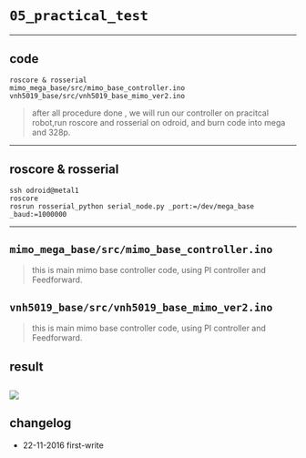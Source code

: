 # `05_practical_test`

----
## code
    roscore & rosserial
    mimo_mega_base/src/mimo_base_controller.ino
    vnh5019_base/src/vnh5019_base_mimo_ver2.ino

> after all procedure done , we will run our controller on pracitcal robot,run roscore and rosserial on odroid, and burn code into mega and 328p.

----
## roscore & rosserial
    ssh odroid@metal1
    roscore
    rosrun rosserial_python serial_node.py _port:=/dev/mega_base _baud:=1000000    

----
## `mimo_mega_base/src/mimo_base_controller.ino`
>this is main mimo base controller code, using PI controller and Feedforward.

## `vnh5019_base/src/vnh5019_base_mimo_ver2.ino`
>this is main mimo base controller code, using PI controller and Feedforward.

## result
![](https://docs.google.com/document/d/1--L6bD2Wg7o4vJPbwjY9xnrWfcLMokbplmrCRCetdjY/edit)
----
## changelog
* 22-11-2016 first-write	

